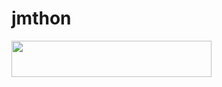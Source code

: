 # jmthon

<p align="left"><a href="https://heroku.com/deploy?template=https://github.com/m70121222/roz"> <img src="https://img.shields.io/badge/Deploy%20To%20Heroku-purple?style=for-the-badge&logo=heroku" width="320" height="58.45"/></a></p>
